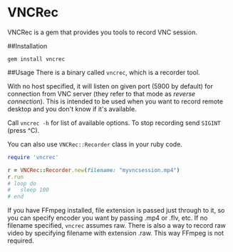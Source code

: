 VNCRec
===========

VNCRec is a gem that provides you 
tools to record VNC session.

##Installation

`gem install vncrec`

##Usage
There is a binary called `vncrec`, which is a recorder tool.

With no host specified, it will listen on
given port (5900 by default) for connection
from VNC server (they refer to that mode as
_reverse connection_). This is intended to
be used when you want to record remote
desktop and you don't know if it's available.

Call `vncrec -h` for list of available options.
To stop recording send `SIGINT` (press ^C).

You can also use `VNCRec::Recorder` class in your ruby code.

```ruby
require 'vncrec'

r = VNCRec::Recorder.new(filename: "myvncsession.mp4")
r.run
# loop do 
#   sleep 100
# end
```

If you have FFmpeg installed, file extension is passed just through to it, so
you can specify encoder you want by passing .mp4 or .flv, etc. If no filename
specified, `vncrec` assumes raw. There is also a way to 
record raw video by specifying filename with extension .raw. This way FFmpeg is 
not required.
